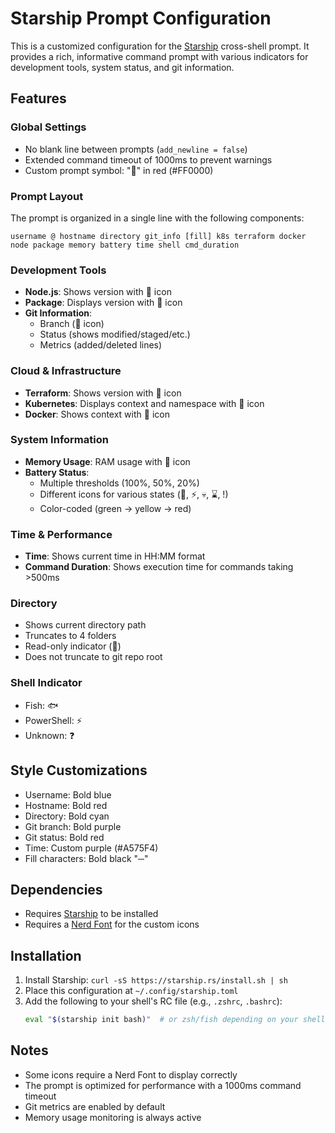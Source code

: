 # Starship Prompt Configuration

This is a customized configuration for the [Starship](https://starship.rs/) cross-shell prompt. It provides a rich, informative command prompt with various indicators for development tools, system status, and git information.

## Features

### Global Settings
- No blank line between prompts (`add_newline = false`)
- Extended command timeout of 1000ms to prevent warnings
- Custom prompt symbol: "󰆍" in red (#FF0000)

### Prompt Layout
The prompt is organized in a single line with the following components:
```
username @ hostname directory git_info [fill] k8s terraform docker node package memory battery time shell cmd_duration
```

### Development Tools
- **Node.js**: Shows version with 󰎙 icon
- **Package**: Displays version with 󰏗 icon
- **Git Information**:
  - Branch (󰘬 icon)
  - Status (shows modified/staged/etc.)
  - Metrics (added/deleted lines)

### Cloud & Infrastructure
- **Terraform**: Shows version with 󱁢 icon
- **Kubernetes**: Displays context and namespace with 󱃾 icon
- **Docker**: Shows context with 󰡨 icon

### System Information
- **Memory Usage**: RAM usage with 󰍛 icon
- **Battery Status**: 
  - Multiple thresholds (100%, 50%, 20%)
  - Different icons for various states (🔋, ⚡️, 💀, ⌛, !)
  - Color-coded (green → yellow → red)

### Time & Performance
- **Time**: Shows current time in HH:MM format
- **Command Duration**: Shows execution time for commands taking >500ms

### Directory
- Shows current directory path
- Truncates to 4 folders
- Read-only indicator (󰌾)
- Does not truncate to git repo root

### Shell Indicator
- Fish: 🐟
- PowerShell: ⚡
- Unknown: ❓

## Style Customizations
- Username: Bold blue
- Hostname: Bold red
- Directory: Bold cyan
- Git branch: Bold purple
- Git status: Bold red
- Time: Custom purple (#A575F4)
- Fill characters: Bold black "─"

## Dependencies
- Requires [Starship](https://starship.rs/) to be installed
- Requires a [Nerd Font](https://www.nerdfonts.com/) for the custom icons

## Installation
1. Install Starship: `curl -sS https://starship.rs/install.sh | sh`
2. Place this configuration at `~/.config/starship.toml`
3. Add the following to your shell's RC file (e.g., `.zshrc`, `.bashrc`):
   ```bash
   eval "$(starship init bash)"  # or zsh/fish depending on your shell
   ```

## Notes
- Some icons require a Nerd Font to display correctly
- The prompt is optimized for performance with a 1000ms command timeout
- Git metrics are enabled by default
- Memory usage monitoring is always active
